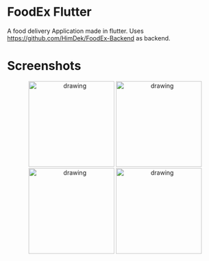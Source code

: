 # FoodEx Flutter

A food delivery Application made in flutter. Uses https://github.com/HimDek/FoodEx-Backend as backend.

# Screenshots

<p align="center">
  <img src="https://github.com/user-attachments/assets/80017809-20ce-42dd-b12f-24bdbccb10d2" alt="drawing" width="200"/>
  <img src="https://github.com/user-attachments/assets/655ba26c-2d55-4790-b219-beea2c784872" alt="drawing" width="200"/>
  <img src="https://github.com/user-attachments/assets/9286a7f3-0694-461b-a8d1-44ac30d830cb" alt="drawing" width="200"/>
  <img src="https://github.com/user-attachments/assets/1df8613d-6703-4980-9682-3fcc11e21c1a" alt="drawing" width="200"/>
</p>
